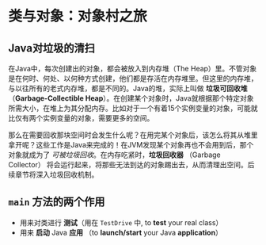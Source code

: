 # 类与对象：对象村之旅

## Java对垃圾的清扫

在Java中，每次创建出的对象，都会被放入到内存堆（The Heap）里。不管对象是在何时、何处、以何种方式创建，他们都是存活在内存堆里。但这里的内存堆，与以往所有的老式内存堆，都是不同的。Java的堆，实际上叫做 **垃圾可回收堆** （**Garbage-Collectible Heap**）。在创建某个对象时，Java就根据那个特定对象所需大小，在堆上为其分配内存。比如对于一个有着15个实例变量的对象，可能就比仅有两个实例变量的对象，需要更多的空间。

那么在需要回收那块空间时会发生什么呢？在用完某个对象后，该怎么将其从堆里拿开呢？这些工作是Java来完成的！在JVM发现某个对象再也不会用到后，那个对象就成为了 _可被垃圾回收_。在内存吃紧时，**垃圾回收器** （Garbage Collector） 将会运行起来，将那些无法到达的对象踢出去，从而清理出空间。后续章节将深入垃圾回收机制。

## `main` 方法的两个作用

* 用来对类进行 **测试**（用在 `TestDrive` 中, to **test** your real class）
* 用来 **启动** Java **应用** （to **launch/start** your Java **application**）
